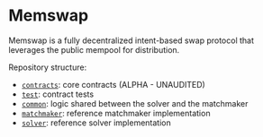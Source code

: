 # Memswap

Memswap is a fully decentralized intent-based swap protocol that leverages the public mempool for distribution.

Repository structure:

- [`contracts`](./contracts): core contracts (ALPHA - UNAUDITED)
- [`test`](./test): contract tests
- [`common`](./src/common): logic shared between the solver and the matchmaker
- [`matchmaker`](./src/matchmaker): reference matchmaker implementation
- [`solver`](./src/solver): reference solver implementation
